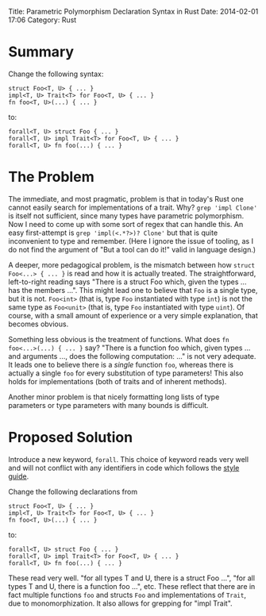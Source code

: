 Title: Parametric Polymorphism Declaration Syntax in Rust
Date: 2014-02-01 17:06
Category: Rust

Summary
=======

Change the following syntax:

```
struct Foo<T, U> { ... }
impl<T, U> Trait<T> for Foo<T, U> { ... }
fn foo<T, U>(...) { ... }
```

to:

```
forall<T, U> struct Foo { ... }
forall<T, U> impl Trait<T> for Foo<T, U> { ... }
forall<T, U> fn foo(...) { ... }
```

<!-- more -->

The Problem
===========

The immediate, and most pragmatic, problem is that in today's Rust one cannot
easily search for implementations of a trait. Why? `grep 'impl Clone'` is
itself not sufficient, since many types have parametric polymorphism. Now I
need to come up with some sort of regex that can handle this. An easy
first-attempt is `grep 'impl(<.*?>)? Clone'` but that is quite inconvenient to
type and remember. (Here I ignore the issue of tooling, as I do not find the
argument of "But a tool can do it!" valid in language design.)

A deeper, more pedagogical problem, is the mismatch between how `struct
Foo<...> { ... }` is read and how it is actually treated. The straightforward,
left-to-right reading says "There is a struct Foo which, given the types ...
has the members ...". This might lead one to believe that `Foo` is a single
type, but it is not. `Foo<int>` (that is, type `Foo` instantiated with type
`int`) is not the same type as `Foo<unit>` (that is, type `Foo` instantiated
with type `uint`). Of course, with a small amount of experience or a very
simple explanation, that becomes obvious.

Something less obvious is the treatment of functions. What does `fn
foo<...>(...) { ... }` say? "There is a function foo which, given types ...
and arguments ..., does the following computation: ..." is not very adequate.
It leads one to believe there is a *single* function `foo`, whereas there is
actually a single `foo` for every substitution of type parameters! This also
holds for implementations (both of traits and of inherent methods).

Another minor problem is that nicely formatting long lists of type parameters
or type parameters with many bounds is difficult.

Proposed Solution
=================

Introduce a new keyword, `forall`. This choice of keyword reads very well and
will not conflict with any identifiers in code which follows the [style
guide](https://github.com/mozilla/rust/wiki/Note-style-guide).

Change the following declarations from

```
struct Foo<T, U> { ... }
impl<T, U> Trait<T> for Foo<T, U> { ... }
fn foo<T, U>(...) { ... }
```

to:

```
forall<T, U> struct Foo { ... }
forall<T, U> impl Trait<T> for Foo<T, U> { ... }
forall<T, U> fn foo(...) { ... }
```

These read very well. "for all types T and U, there is a struct Foo ...", "for
all types T and U, there is a function foo ...", etc. These reflect that there
are in fact multiple functions `foo` and structs `Foo` and implementations of
`Trait`, due to monomorphization. It also allows for grepping for "impl
Trait".
